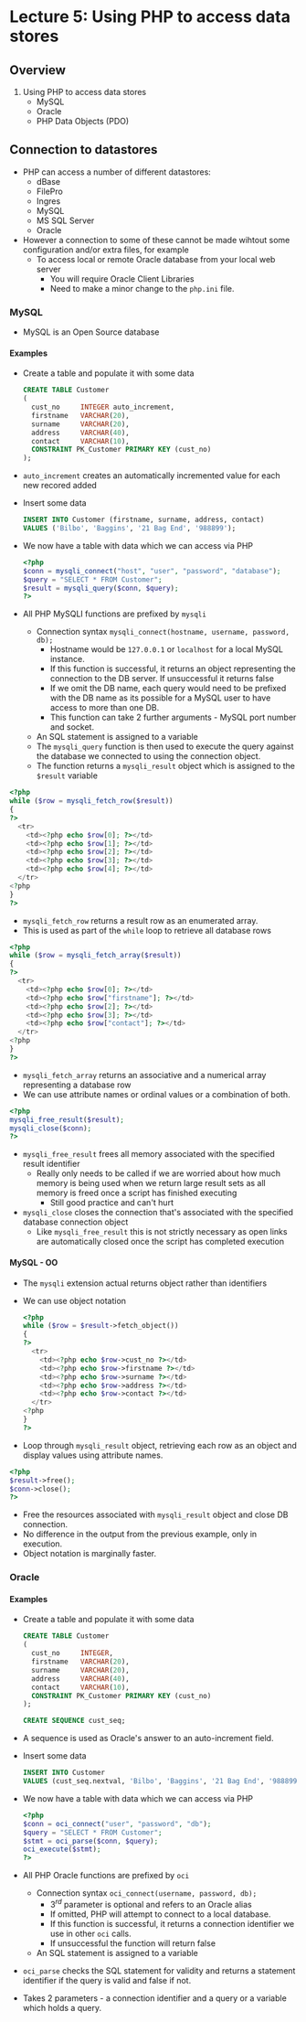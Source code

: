 # Lecture 5: Using PHP to access data stores

## Overview

1. Using PHP to access data stores
   - MySQL
   - Oracle
   - PHP Data Objects (PDO)

## Connection to datastores

- PHP can access a number of different datastores:
  - dBase
  - FilePro
  - Ingres
  - MySQL
  - MS SQL Server
  - Oracle
- However a connection to some of these cannot be made wihtout some
  configuration and/or extra files, for example
  - To access local or remote Oracle database from your local web server
    - You will require Oracle Client Libraries
    - Need to make a minor change to the `php.ini` file.

### MySQL

- MySQL is an Open Source database

#### Examples

- Create a table and populate it with some data

  ```sql
  CREATE TABLE Customer
  (
    cust_no     INTEGER auto_increment,
    firstname   VARCHAR(20),
    surname     VARCHAR(20),
    address     VARCHAR(40),
    contact     VARCHAR(10),
    CONSTRAINT PK_Customer PRIMARY KEY (cust_no)
  );
  ```

- `auto_increment` creates an automatically incremented value for each new
  recored added
- Insert some data

  ```sql
  INSERT INTO Customer (firstname, surname, address, contact)
  VALUES ('Bilbo', 'Baggins', '21 Bag End', '988899');
  ```

- We now have a table with data which we can access via PHP

  ```php
  <?php
  $conn = mysqli_connect("host", "user", "password", "database");
  $query = "SELECT * FROM Customer";
  $result = mysqli_query($conn, $query);
  ?>
  ```

- All PHP MySQLI functions are prefixed by `mysqli`

  - Connection syntax `mysqli_connect(hostname, username, password, db);`
    - Hostname would be `127.0.0.1` or `localhost` for a local MySQL instance.
    - If this function is successful, it returns an object representing the
      connection to the DB server. If unsuccessful it returns false
    - If we omit the DB name, each query would need to be prefixed with the DB
      name as its possible for a MySQL user to have access to more than one DB.
    - This function can take 2 further arguments - MySQL port number and socket.
  - An SQL statement is assigned to a variable
  - The `mysqli_query` function is then used to execute the query against the
    database we connected to using the connection object.
  - The function returns a `mysqli_result` object which is assigned to the
    `$result` variable

```php
<?php
while ($row = mysqli_fetch_row($result))
{
?>
  <tr>
    <td><?php echo $row[0]; ?></td>
    <td><?php echo $row[1]; ?></td>
    <td><?php echo $row[2]; ?></td>
    <td><?php echo $row[3]; ?></td>
    <td><?php echo $row[4]; ?></td>
  </tr>
<?php
}
?>
```

- `mysqli_fetch_row` returns a result row as an enumerated array.
- This is used as part of the `while` loop to retrieve all database rows

```php
<?php
while ($row = mysqli_fetch_array($result))
{
?>
  <tr>
    <td><?php echo $row[0]; ?></td>
    <td><?php echo $row["firstname"]; ?></td>
    <td><?php echo $row[2]; ?></td>
    <td><?php echo $row[3]; ?></td>
    <td><?php echo $row["contact"]; ?></td>
  </tr>
<?php
}
?>
```

- `mysqli_fetch_array` returns an associative and a numerical array representing
  a database row
- We can use attribute names or ordinal values or a combination of both.

```php
<?php
mysqli_free_result($result);
mysqli_close($conn);
?>
```

- `mysqli_free_result` frees all memory associated with the specified result
  identifier
  - Really only needs to be called if we are worried about how much memory is
    being used when we return large result sets as all memory is freed once a
    script has finished executing
    - Still good practice and can't hurt
- `mysqli_close` closes the connection that's associated with the specified
  database connection object
  - Like `mysqli_free_result` this is not strictly necessary as open links are
    automatically closed once the script has completed execution

#### MySQL - OO

- The `mysqli` extension actual returns object rather than identifiers
- We can use object notation

  ```php
  <?php
  while ($row = $result->fetch_object())
  {
  ?>
    <tr>
      <td><?php echo $row->cust_no ?></td>
      <td><?php echo $row->firstname ?></td>
      <td><?php echo $row->surname ?></td>
      <td><?php echo $row->address ?></td>
      <td><?php echo $row->contact ?></td>
    </tr>
  <?php
  }
  ?>
  ```

- Loop through `mysqli_result` object, retrieving each row as an object and
  display values using attribute names.

```php
<?php
$result->free();
$conn->close();
?>
```

- Free the resources associated with `mysqli_result` object and close DB
  connection.
- No difference in the output from the previous example, only in execution.
- Object notation is marginally faster.

### Oracle

#### Examples

- Create a table and populate it with some data

  ```sql
  CREATE TABLE Customer
  (
    cust_no     INTEGER,
    firstname   VARCHAR(20),
    surname     VARCHAR(20),
    address     VARCHAR(40),
    contact     VARCHAR(10),
    CONSTRAINT PK_Customer PRIMARY KEY (cust_no)
  );

  CREATE SEQUENCE cust_seq;
  ```

- A sequence is used as Oracle's answer to an auto-increment field.
- Insert some data

  ```sql
  INSERT INTO Customer
  VALUES (cust_seq.nextval, 'Bilbo', 'Baggins', '21 Bag End', '988899');
  ```

- We now have a table with data which we can access via PHP

  ```php
  <?php
  $conn = oci_connect("user", "password", "db");
  $query = "SELECT * FROM Customer";
  $stmt = oci_parse($conn, $query);
  oci_execute($stmt);
  ?>
  ```

- All PHP Oracle functions are prefixed by `oci`
  - Connection syntax `oci_connect(username, password, db);`
    - $3^{rd}$ parameter is optional and refers to an Oracle alias
    - If omitted, PHP will attempt to connect to a local database.
    - If this function is successful, it returns a connection identifier we use
      in other `oci` calls.
    - If unsuccessful the function will return false
  - An SQL statement is assigned to a variable
- `oci_parse` checks the SQL statement for validity and returns a statement
  identifier if the query is valid and false if not.
- Takes 2 parameters - a connection identifier and a query or a variable which
  holds a query.
